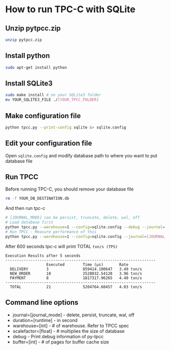 # How to run TPC-C with SQLite
## Unzip pytpcc.zip 
```bash
unzip pytpcc.zip
```
## Install python
```bash
sudo apt-get install python
```

## Install SQLite3
```bash
sudo make install # on your SQLite3 folder
mv YOUR_SQLITE3_FILE ./[YOUR_TPCC_FOLDER]
```

## Make configuration file
```bash
python tpcc.py --print-config sqlite &> sqlite.config
```

## Edit your configuration file
Open `sqlite.config` and modify database path to where you want to put database file

## Run TPCC
Before running TPC-C, you should remove your database file 
```bash
rm -f YOUR_DB_DESTINATION.db
```
And then run tpc-c
```bash
# [JOURNAL_MODE] can be persist, truncate, delete, wal, off
# Load database first
python tpcc.py --warehouse=1 --config=sqlite.config --debug --journal=[JOURNAL_MODE] --no-execute sqlite
# Run TPCC - Measure performance of this
python tpcc.py --warehouse=1 --config=sqlite.config --journal=[JOURNAL_MODE] --no-load --duration=600 sqlite
```
After 600 seconds tpc-c will print TOTAL `txn/s (TPS)`
```
Execution Results after 5 seconds
------------------------------------------------------------------
                  Executed        Time (µs)       Rate            
  DELIVERY        3               859414.100647   3.49 txn/s      
  NEW_ORDER       10              2528032.54128   3.96 txn/s      
  PAYMENT         8               1817317.96265   4.40 txn/s      
------------------------------------------------------------------
  TOTAL           21              5204764.60457   4.03 txn/s      
```

## Command line options
* journal=[journal_mode] - delete, persist, truncate, wal, off
* duration=[runtime] - in second
* warehouse=[int] - # of warehouse. Refer to TPCC spec
* scalefactor=[float] - # multiplies the size of database
* debug - Print debug information of py-tpcc
* buffer=[int] - # of pages for buffer cache size